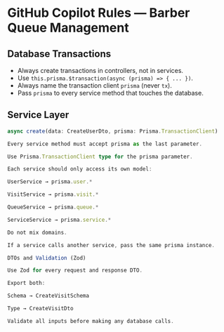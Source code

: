 # GitHub Copilot Rules — Barber Queue Management

## Database Transactions

- Always create transactions in controllers, not in services.
- Use `this.prisma.$transaction(async (prisma) => { ... })`.
- Always name the transaction client `prisma` (never `tx`).
- Pass `prisma` to every service method that touches the database.

## Service Layer

```ts
async create(data: CreateUserDto, prisma: Prisma.TransactionClient)

Every service method must accept prisma as the last parameter.

Use Prisma.TransactionClient type for the prisma parameter.

Each service should only access its own model:

UserService → prisma.user.*

VisitService → prisma.visit.*

QueueService → prisma.queue.*

ServiceService → prisma.service.*

Do not mix domains.

If a service calls another service, pass the same prisma instance.

DTOs and Validation (Zod)

Use Zod for every request and response DTO.

Export both:

Schema → CreateVisitSchema

Type → CreateVisitDto

Validate all inputs before making any database calls.
```
